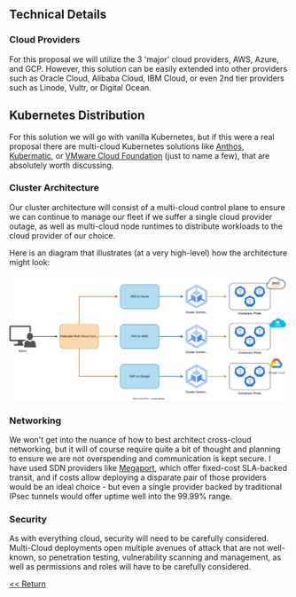 ## Technical Details

### Cloud Providers

For this proposal we will utilize the 3 'major' cloud providers, AWS, Azure, and GCP. However, this solution can be easily extended into other providers such as Oracle Cloud, Alibaba Cloud, IBM Cloud, or even 2nd tier providers such as Linode, Vultr, or Digital Ocean.

## Kubernetes Distribution

For this solution we will go with vanilla Kubernetes, but if this were a real proposal there are multi-cloud Kubernetes solutions like [Anthos](https://cloud.google.com/anthos), [Kubermatic](https://www.kubermatic.com/), or [VMware Cloud Foundation](https://www.vmware.com/products/cloud-foundation.html) (just to name a few), that are absolutely worth discussing.


### Cluster Architecture

Our cluster architecture will consist of a multi-cloud control plane to ensure we can continue to manage our fleet if we suffer a single cloud provider outage, as well as multi-cloud node runtimes to distribute workloads to the cloud provider of our choice. 

Here is an diagram that illustrates (at a very high-level) how the architecture might look:

<p align="center">
<img src="./assets/cloud-cyware.drawio.svg">
</p>

### Networking

We won't get into the nuance of how to best architect cross-cloud networking, but it will of course require quite a bit of thought and planning to ensure we are not overspending and communication is kept secure. I have used SDN providers like [Megaport](https://www.megaport.com/services/cloud-connectivity/), which offer fixed-cost SLA-backed transit, and if costs allow deploying a disparate pair of those providers would be an ideal choice - but even a single provider backed by traditional IPsec tunnels would offer uptime well into the 99.99% range.

### Security

As with everything cloud, security will need to be carefully considered. Multi-Cloud deployments open multiple avenues of attack that are not well-known, so penetration testing, vulnerability scanning and management, as well as permissions and roles will have to be carefully considered.

[<< Return](./index.md#tech)